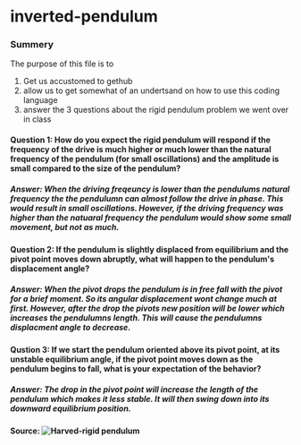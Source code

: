 # inverted-pendulum
### Summery 
The purpose of this file is to 
1. Get us accustomed to gethub
2. allow us to get somewhat of an undertsand on how to use this coding language
3. answer the 3 questions about the rigid pendulum problem we went over in class

#### Question 1:  How do you expect the rigid pendulum will respond if the frequency of the drive is much higher or much lower than the natural frequency of the pendulum (for small oscillations) and the amplitude is small compared to the size of the pendulum?

##### Answer: When the driving freqeuncy is lower than the pendulums natural frequency the the pendulumn can _almost_ follow the drive in phase. This would result in small oscillations. However, if the driving frequency was higher than the natuaral frequency the pendulum would show some small movement, but not as much.  

#### Question 2: If the pendulum is slightly displaced from equilibrium and the pivot point moves down abruptly, what will happen to the pendulum's displacement angle?

##### Answer: When the pivot drops the pendulum is in free fall with the pivot for a brief moment. So its angular displacement wont change much at first. However, after the drop the pivots new position will be lower which **increases** the pendulumns length. This will cause the pendulumns displacment angle to decrease.

#### Qustion 3: If we start the pendulum oriented above its pivot point, at its unstable equilibrium angle, if the pivot point moves down as the pendulum begins to fall, what is your expectation of the behavior? 

##### Answer: The drop in the pivot point will increase the length of the pendulum which makes it less stable. It will then swing down into its downward equilibrium position.


#### Source: ![Harved-rigid pendulum](https://sciencedemonstrations.fas.harvard.edu/presentations/inverted-pendulum)
